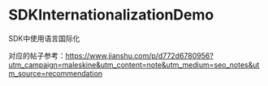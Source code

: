 # SDKInternationalizationDemo

SDK中使用语言国际化

对应的帖子参考：https://www.jianshu.com/p/d772d6780956?utm_campaign=maleskine&utm_content=note&utm_medium=seo_notes&utm_source=recommendation
